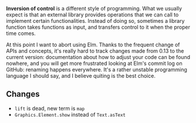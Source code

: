 **Inversion of control** is a different style of programming.
What we usually expect is that an external library provides operations
that we can call to implement certain functionalities. Instead of doing so,
sometimes a library function takes functions as input, and transfers control to
it when the proper time comes.

At this point I want to abort using Elm. Thanks to the frequent change of APIs and concepts,
it's really hard to track changes made from 0.13 to the current version:
documentation about how to adjust your code can be found nowhere,
and you will get more frustrated looking at Elm's commit log on GitHub: renaming happens everywhere.
It's a rather unstable programming language I should say, and I believe quiting is the best choice.

## Changes

* `lift` is dead, new term is `map`
* `Graphics.Element.show` instead of `Text.asText`

